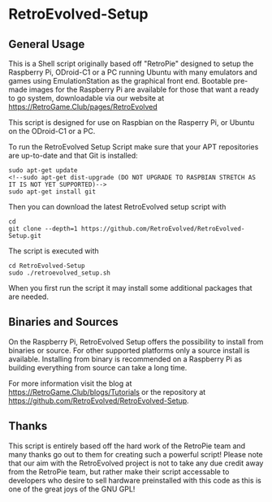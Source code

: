 RetroEvolved-Setup
==============

General Usage
-------------

This is a Shell script originally based off "RetroPie" designed to setup the Raspberry Pi, ODroid-C1 or a PC running Ubuntu with many emulators and games using EmulationStation as the graphical front end. Bootable pre-made images for the Raspberry Pi are available for those that want a ready to go system, downloadable via our website at https://RetroGame.Club/pages/RetroEvolved

This script is designed for use on Raspbian on the Rasperry Pi, or Ubuntu on the ODroid-C1 or a PC.

To run the RetroEvolved Setup Script make sure that your APT repositories are up-to-date and that Git is installed:

```shell
sudo apt-get update
<!--sudo apt-get dist-upgrade (DO NOT UPGRADE TO RASPBIAN STRETCH AS IT IS NOT YET SUPPORTED)-->
sudo apt-get install git
```

Then you can download the latest RetroEvolved setup script with

```shell
cd
git clone --depth=1 https://github.com/RetroEvolved/RetroEvolved-Setup.git
```

The script is executed with 

```shell
cd RetroEvolved-Setup
sudo ./retroevolved_setup.sh
```

When you first run the script it may install some additional packages that are needed.

Binaries and Sources
--------------------

On the Raspberry Pi, RetroEvolved Setup offers the possibility to install from binaries or source. For other supported platforms only a source install is available. Installing from binary is recommended on a Raspberry Pi as building everything from source can take a long time.

For more information visit the blog at https://RetroGame.Club/blogs/Tutorials or the repository at https://github.com/RetroEvolved/RetroEvolved-Setup.


Thanks
------

This script is entirely based off the hard work of the RetroPie team and many thanks go out to them for creating such a powerful script! Please note that our aim with the RetroEvolved project is not to take any due credit away from the RetroPie team, but rather make their script accessable to developers who desire to sell hardware preinstalled with this code as this is one of the great joys of the GNU GPL!
